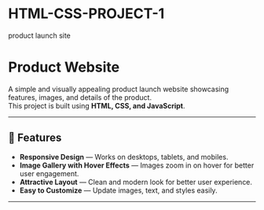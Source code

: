 # HTML-CSS-PROJECT-1
 product launch site
# Product Website 

A simple and visually appealing product launch website showcasing features, images, and details of the product.  
This project is built using **HTML, CSS, and JavaScript**.

---

## 📌 Features
- **Responsive Design** — Works on desktops, tablets, and mobiles.
- **Image Gallery with Hover Effects** — Images zoom in on hover for better user engagement.
- **Attractive Layout** — Clean and modern look for better user experience.
- **Easy to Customize** — Update images, text, and styles easily.

---
